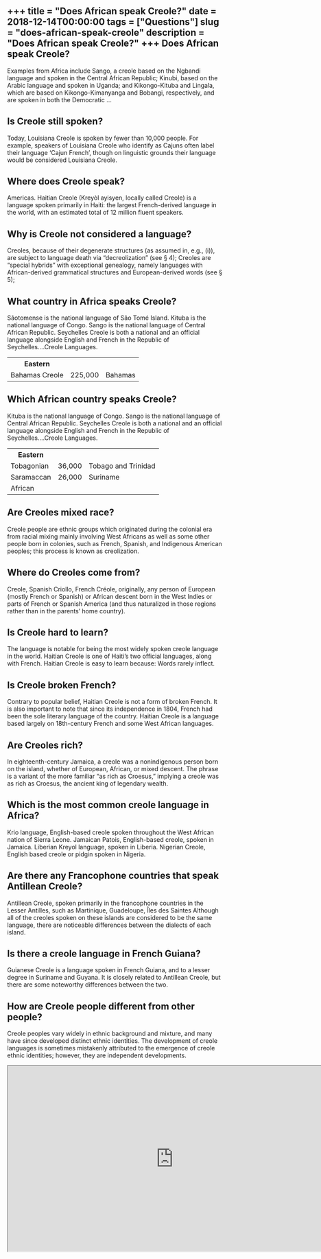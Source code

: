 +++
title = "Does African speak Creole?"
date = 2018-12-14T00:00:00
tags = ["Questions"]
slug = "does-african-speak-creole"
description = "Does African speak Creole?"
+++
Does African speak Creole?
--------------------------

Examples from Africa include Sango, a creole based on the Ngbandi language and spoken in the Central African Republic; Kinubi, based on the Arabic language and spoken in Uganda; and Kikongo-Kituba and Lingala, which are based on Kikongo-Kimanyanga and Bobangi, respectively, and are spoken in both the Democratic …

Is Creole still spoken?
-----------------------

Today, Louisiana Creole is spoken by fewer than 10,000 people. For example, speakers of Louisiana Creole who identify as Cajuns often label their language ‘Cajun French’, though on linguistic grounds their language would be considered Louisiana Creole.

Where does Creole speak?
------------------------

Americas. Haitian Creole (Kreyòl ayisyen, locally called Creole) is a language spoken primarily in Haiti: the largest French-derived language in the world, with an estimated total of 12 million fluent speakers.

Why is Creole not considered a language?
----------------------------------------

Creoles, because of their degenerate structures (as assumed in, e.g., (i)), are subject to language death via “decreolization” (see § 4); Creoles are “special hybrids” with exceptional genealogy, namely languages with African-derived grammatical structures and European-derived words (see § 5);

What country in Africa speaks Creole?
-------------------------------------

Sãotomense is the national language of São Tomé Island. Kituba is the national language of Congo. Sango is the national language of Central African Republic. Seychelles Creole is both a national and an official language alongside English and French in the Republic of Seychelles….Creole Languages.

<table><tr><th>Eastern</th></tr><tr><td>Bahamas Creole</td><td>225,000</td><td>Bahamas</td></tr></table>

Which African country speaks Creole?
------------------------------------

Kituba is the national language of Congo. Sango is the national language of Central African Republic. Seychelles Creole is both a national and an official language alongside English and French in the Republic of Seychelles….Creole Languages.

<table><tr><th>Eastern</th></tr><tr><td>Tobagonian</td><td>36,000</td><td>Tobago and Trinidad</td></tr><tr><td>Saramaccan</td><td>26,000</td><td>Suriname</td></tr><tr><td>African</td></tr></table>

Are Creoles mixed race?
-----------------------

Creole people are ethnic groups which originated during the colonial era from racial mixing mainly involving West Africans as well as some other people born in colonies, such as French, Spanish, and Indigenous American peoples; this process is known as creolization.

Where do Creoles come from?
---------------------------

Creole, Spanish Criollo, French Créole, originally, any person of European (mostly French or Spanish) or African descent born in the West Indies or parts of French or Spanish America (and thus naturalized in those regions rather than in the parents’ home country).

Is Creole hard to learn?
------------------------

The language is notable for being the most widely spoken creole language in the world. Haitian Creole is one of Haiti’s two official languages, along with French. Haitian Creole is easy to learn because: Words rarely inflect.

Is Creole broken French?
------------------------

Contrary to popular belief, Haitian Creole is not a form of broken French. It is also important to note that since its independence in 1804, French had been the sole literary language of the country. Haitian Creole is a language based largely on 18th-century French and some West African languages.

Are Creoles rich?
-----------------

In eighteenth-century Jamaica, a creole was a nonindigenous person born on the island, whether of European, African, or mixed descent. The phrase is a variant of the more familiar “as rich as Croesus,” implying a creole was as rich as Croesus, the ancient king of legendary wealth.

Which is the most common creole language in Africa?
---------------------------------------------------

Krio language, English-based creole spoken throughout the West African nation of Sierra Leone. Jamaican Patois, English-based creole, spoken in Jamaica. Liberian Kreyol language, spoken in Liberia. Nigerian Creole, English based creole or pidgin spoken in Nigeria.

Are there any Francophone countries that speak Antillean Creole?
----------------------------------------------------------------

Antillean Creole, spoken primarily in the francophone countries in the Lesser Antilles, such as Martinique, Guadeloupe, Îles des Saintes Although all of the creoles spoken on these islands are considered to be the same language, there are noticeable differences between the dialects of each island.

Is there a creole language in French Guiana?
--------------------------------------------

Guianese Creole is a language spoken in French Guiana, and to a lesser degree in Suriname and Guyana. It is closely related to Antillean Creole, but there are some noteworthy differences between the two.

How are Creole people different from other people?
--------------------------------------------------

Creole peoples vary widely in ethnic background and mixture, and many have since developed distinct ethnic identities. The development of creole languages is sometimes mistakenly attributed to the emergence of creole ethnic identities; however, they are independent developments.

<iframe allow="accelerometer; autoplay; clipboard-write; encrypted-media; gyroscope; picture-in-picture" allowfullscreen="" class="__youtube_prefs__  epyt-is-override  no-lazyload" data-no-lazy="1" data-origheight="433" data-origwidth="770" data-skipgform_ajax_framebjll="" height="433" id="_ytid_83962" loading="lazy" src="https://www.youtube.com/embed/qqJI7SdS9Gg?enablejsapi=1&autoplay=0&cc_load_policy=0&cc_lang_pref=&iv_load_policy=1&loop=0&modestbranding=0&rel=1&fs=1&playsinline=0&autohide=2&theme=dark&color=red&controls=1&" title="YouTube player" width="770"></iframe>